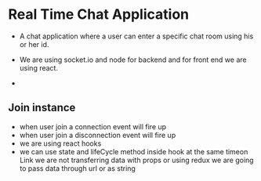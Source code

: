 # Real Time Chat Application

- A chat application where a user can enter a specific chat room using his or her id.

- We are using socket.io and node for backend and for front end we are using react.

-

## Join instance

- when user join a connection event will fire up
- when user join a disconnection event will fire up
- we are using react hooks
- we can use state and lifeCycle method inside hook at the same timeon Link we are not transferring data with props or using redux we are going to pass data through url or as string
